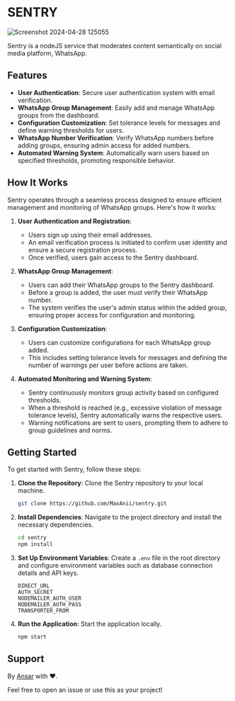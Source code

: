 # SENTRY
![Screenshot 2024-04-28 125055](https://github.com/MaxAnii/SENTRY/assets/96937469/463003df-6813-41ff-b2a5-55c121b69422)


Sentry is a nodeJS service that moderates content semantically on social media platform, WhatsApp.
## Features

- **User Authentication**: Secure user authentication system with email verification.
- **WhatsApp Group Management**: Easily add and manage WhatsApp groups from the dashboard.
- **Configuration Customization**: Set tolerance levels for messages and define warning thresholds for users.
- **WhatsApp Number Verification**: Verify WhatsApp numbers before adding groups, ensuring admin access for added numbers.
- **Automated Warning System**: Automatically warn users based on specified thresholds, promoting responsible behavior.


## How It Works

Sentry operates through a seamless process designed to ensure efficient management and monitoring of WhatsApp groups. Here's how it works:

1. **User Authentication and Registration**:
   - Users sign up using their email addresses.
   - An email verification process is initiated to confirm user identity and ensure a secure registration process.
   - Once verified, users gain access to the Sentry dashboard.

2. **WhatsApp Group Management**:
   - Users can add their WhatsApp groups to the Sentry dashboard.
   - Before a group is added, the user must verify their WhatsApp number.
   - The system verifies the user's admin status within the added group, ensuring proper access for configuration and monitoring.

3. **Configuration Customization**:
   - Users can customize configurations for each WhatsApp group added.
   - This includes setting tolerance levels for messages and defining the number of warnings per user before actions are taken.

4. **Automated Monitoring and Warning System**:
   - Sentry continuously monitors group activity based on configured thresholds.
   - When a threshold is reached (e.g., excessive violation of message tolerance levels), Sentry automatically warns the respective users.
   - Warning notifications are sent to users, prompting them to adhere to group guidelines and norms.



## Getting Started

To get started with Sentry, follow these steps:

1. **Clone the Repository**: Clone the Sentry repository to your local machine.

    ```bash
    git clone https://github.com/MaxAnii/sentry.git
    ```

2. **Install Dependencies**: Navigate to the project directory and install the necessary dependencies.

    ```bash
    cd sentry
    npm install
    ```

3. **Set Up Environment Variables**: Create a `.env` file in the root directory and configure environment variables such as database connection details and API keys.

    ```plaintext
   DIRECT_URL
   AUTH_SECRET
   NODEMAILER_AUTH_USER
   NODEMAILER_AUTH_PASS
   TRANSPORTER_FROM 
    ```

4. **Run the Application**: Start the application locally.

    ```bash
    npm start
    ```

## Support

By [Ansar](https://github.com/MaxAnii) with ❤️.

Feel free to open an issue or use this as your project!
